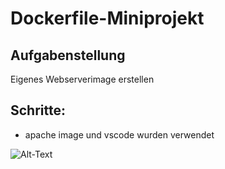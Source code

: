# Dockerfile-Miniprojekt
## Aufgabenstellung
Eigenes Webserverimage erstellen

## Schritte:
* apache image und vscode wurden verwendet

![Alt-Text](/path/to/image.png)



